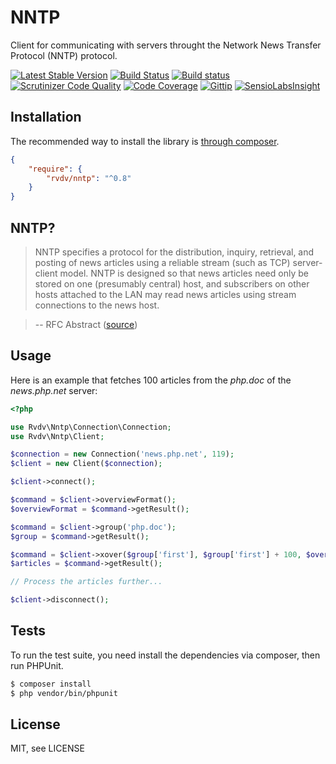 # NNTP

Client for communicating with servers throught the Network News Transfer Protocol (NNTP) protocol.

[![Latest Stable Version](https://poser.pugx.org/rvdv/nntp/v/stable)](https://packagist.org/packages/rvdv/nntp)
[![Build Status](https://travis-ci.org/robinvdvleuten/php-nntp.svg?branch=master)](https://travis-ci.org/robinvdvleuten/php-nntp)
[![Build status](https://ci.appveyor.com/api/projects/status/l6n2rit4tb2dk1ek?svg=true)](https://ci.appveyor.com/project/robinvdvleuten/php-nntp)
[![Scrutinizer Code Quality](https://scrutinizer-ci.com/g/robinvdvleuten/php-nntp/badges/quality-score.png?b=master)](https://scrutinizer-ci.com/g/robinvdvleuten/php-nntp/?branch=master)
[![Code Coverage](https://scrutinizer-ci.com/g/robinvdvleuten/php-nntp/badges/coverage.png?b=master)](https://scrutinizer-ci.com/g/robinvdvleuten/php-nntp/?branch=master)
[![Gittip](http://img.shields.io/gittip/robinvdvleuten.svg?style=flat)](https://www.gittip.com/robinvdvleuten/)
[![SensioLabsInsight](https://insight.sensiolabs.com/projects/115c5524-7c3a-4463-a48c-2e21257f25b4/mini.png)](https://insight.sensiolabs.com/projects/115c5524-7c3a-4463-a48c-2e21257f25b4)

## Installation

The recommended way to install the library is [through composer](http://getcomposer.org).

```JSON
{
    "require": {
        "rvdv/nntp": "^0.8"
    }
}
```

## NNTP?

> NNTP specifies a protocol for the distribution, inquiry, retrieval,
> and posting of news articles using a reliable stream (such as TCP)
> server-client model. NNTP is designed so that news articles need only
> be stored on one (presumably central) host, and subscribers on other
> hosts attached to the LAN may read news articles using stream
> connections to the news host.

> -- RFC Abstract ([source](http://tools.ietf.org/html/rfc977))

## Usage

Here is an example that fetches 100 articles from the _php.doc_ of the _news.php.net_ server:

```php
<?php

use Rvdv\Nntp\Connection\Connection;
use Rvdv\Nntp\Client;

$connection = new Connection('news.php.net', 119);
$client = new Client($connection);

$client->connect();

$command = $client->overviewFormat();
$overviewFormat = $command->getResult();

$command = $client->group('php.doc');
$group = $command->getResult();

$command = $client->xover($group['first'], $group['first'] + 100, $overviewFormat);
$articles = $command->getResult();

// Process the articles further...

$client->disconnect();
```

## Tests

To run the test suite, you need install the dependencies via composer, then run PHPUnit.

```bash
$ composer install
$ php vendor/bin/phpunit
```

## License

MIT, see LICENSE
